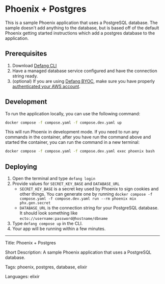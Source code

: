 # Phoenix + Postgres

This is a sample Phoenix application that uses a PostgreSQL database. The sample doesn't add anything to the database, but is based off of the default Phoenix getting started instructions which add a postgres database to the application.

## Prerequisites
1. Download <a href="https://github.com/defang-io/defang">Defang CLI</a>
2. Have a managed database service configured and have the connection string ready.
3. (optional) If you are using <a href="https://docs.defang.io/docs/concepts/defang-byoc">Defang BYOC</a>, make sure you have properly <a href="https://docs.aws.amazon.com/cli/latest/userguide/cli-chap-configure.html">authenticated your AWS account</a>.

## Development

To run the application locally, you can use the following command:

```bash
docker compose -f compose.yaml -f compose.dev.yaml up
```

This will run Phoenix in development mode. If you need to run any commands in the container, after you have run the command above and started the container, you can run the command in a new terminal:

```bash
docker compose -f compose.yaml -f compose.dev.yaml exec phoenix bash
```

## Deploying
1. Open the terminal and type `defang login`
2. Provide values for `SECRET_KEY_BASE` and `DATABASE_URL`
    - `SECRET_KEY_BASE` is a secret key used by Phoenix to sign cookies and other things. You can generate one by running `docker compose -f compose.yaml -f compose.dev.yaml run --rm phoenix mix phx.gen.secret`
    - `DATABASE_URL` is the connection string for your PostgreSQL database. It should look something like `ecto://username:password@hostname/dbname`
3. Type `defang compose up` in the CLI.
4. Your app will be running within a few minutes.

---

Title: Phoenix + Postgres

Short Description: A sample Phoenix application that uses a PostgreSQL database.

Tags: phoenix, postgres, database, elixir

Languages: elixir
